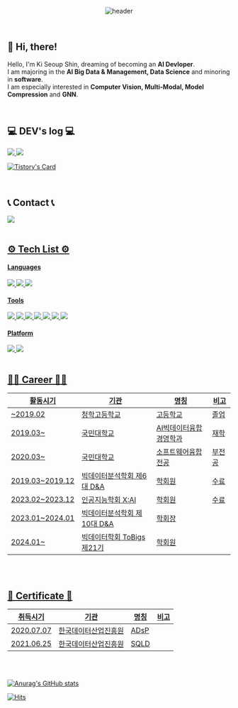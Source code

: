 <div align="center">
  
  ![header](https://capsule-render.vercel.app/api?type=rounded&text=%20KiSeoup's%20%20GitHub&color=0:b8caf7,100:5fdadb&fontColor=032471&fontSize=40)
</div>

<br>

## 👋 Hi, there!

Hello, I'm Ki Seoup Shin, dreaming of becoming an **AI Devloper**.  
I am majoring in the **AI Big Data & Management, Data Science** and minoring in **software**.  
I am especially interested in **Computer Vision, Multi-Modal, Model Compression** and **GNN**.

<br>

## 💻 DEV's log 💻
<a href="https://shinkiseoup.notion.site/dbe72c05943642cca1c87b81cf80e6ea">
 <img src="https://img.shields.io/badge/Notion-000000?style=flat-square&logo=notion&logoColor=white">
</a>

<a href="https://rltjq09.tistory.com">
 <img src="https://img.shields.io/badge/tistory-fa0707?style=round-square&logo=tistory&logoColor=ffffff">
</a>

[![Tistory's Card](https://github-readme-tistory-card.vercel.app/api?name=rltjq09&theme=default)](https://rltjq09.tistory.com)

<br>

## 📞 Contact 📞
<a href="mailto:rltjq09@gmail.com">
<img src="https://img.shields.io/badge/rltjq09@gmail.com-EA4335?style=round-badge&logo=Gmail&logoColor=white"> 

<br>
<br>

## ⚙️ Tech List ⚙️
#### Languages
<img src="https://img.shields.io/badge/Python-3776AB?style=flat-square&logo=python&logoColor=white"> 
<img src="https://img.shields.io/badge/R-276DC3?style=flat-square&logo=R&logoColor=white">
<img src="https://img.shields.io/badge/MySQL-4479A1?style=flat-square&logo=mysql&logoColor=white"> 

#### Tools
<img src="https://img.shields.io/badge/pycharm-000000?style=flat-square&logo=pycharm&logoColor=white"> 
<img src="https://img.shields.io/badge/Visual Studio Code-007ACC?style=flat-square&logo=visualstudiocode&logoColor=white"> 
<img src="https://img.shields.io/badge/Anaconda-44A833?style=flat-square&logo=anaconda&logoColor=white"> 
<img src="https://img.shields.io/badge/Jupyter-F37626?style=flat-square&logo=jupyter&logoColor=white"> 
<img src="https://img.shields.io/badge/Google Colab-F9AB00?style=flat-square&logo=google colab&logoColor=white">
<img src="https://img.shields.io/badge/PyTorch-EE4C2C?style=flat-square&logo=pytorch&logoColor=white"> 
<img src="https://img.shields.io/badge/TensorFlow-FF6F00?style=flat-square&logo=tensorflow&logoColor=white"> 

#### Platform
<img src="https://img.shields.io/badge/Windows-0078D4?style=flat-square&logo=windows&logoColor=white">
<img src="https://img.shields.io/badge/Linux-FCC624?style=flat-square&logo=Linux&logoColor=000000">

<br>
<br>

## 🧑‍💻 Career 🧑‍💻
|활동시기|기관|명칭|비고|
|--------|----|----|-----|
|~2019.02|청학고등학교|고등학교|졸업|
|2019.03~|국민대학교|AI빅데이터융합경영학과|재학|
|2020.03~|국민대학교|소프트웨어융합전공|부전공|
|2019.03~2019.12|빅데이터분석학회 제6대 D&A|학회원|수료|
|2023.02~2023.12|인공지능학회 X:AI|학회원|수료|
|2023.01~2024.01|빅데이터분석학회 제10대 D&A|학회장| |
|2024.01~|빅데이터학회 ToBigs 제21기|학회원| |

<br>
<br>

## 🪪 Certificate 🪪
|취득시기|기관|명칭|비고|
|--------|----|----|-----|
|2020.07.07|한국데이터산업진흥원|ADsP| |
|2021.06.25|한국데이터산업진흥원|SQLD| |

<br>
<br>

[![Anurag's GitHub stats](https://github-readme-stats.vercel.app/api?username=KiSeoupShin&include_all_commits=true&show_icons=true)](https://github.com/anuraghazra/github-readme-stats)

[![Hits](https://hits.seeyoufarm.com/api/count/incr/badge.svg?url=https%3A%2F%2Fgithub.com%2FKiSeoupShin&count_bg=%2379C83D&title_bg=%23555555&icon=&icon_color=%23E7E7E7&title=hits&edge_flat=false)](https://hits.seeyoufarm.com)

